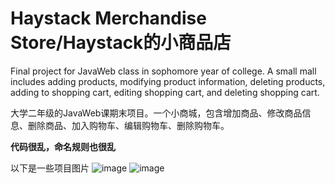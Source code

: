 # Haystack Merchandise Store/Haystack的小商品店
Final project for JavaWeb class in sophomore year of college. A small mall includes adding products, modifying product information, deleting products, adding to shopping cart, editing shopping cart, and deleting shopping cart.

大学二年级的JavaWeb课期末项目。一个小商城，包含增加商品、修改商品信息、删除商品、加入购物车、编辑购物车、删除购物车。

**代码很乱，命名规则也很乱**


以下是一些项目图片
![image](https://github.com/haystack666/HaystackMerchandiseStore/assets/56021097/dc134410-bd17-42ae-9863-174b5ef81c90)
![image](https://github.com/haystack666/HaystackMerchandiseStore/assets/56021097/7656e740-01e7-4132-9541-c0b2c306024e)
